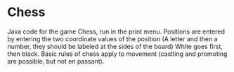 # Chess
Java code for the game Chess, run in the print menu. Positions are entered by entering the two coordinate values of the position (A letter and then a number, they should be labeled at the sides of the board) White goes first, then black. Basic rules of chess apply to movement (castling and promoting are possible, but not en passant).
